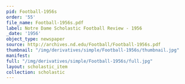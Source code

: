 ```yaml
---
pid: Football-1956s
order: '55'
file_name: Football-1956s.pdf
label: Notre Dame Scholastic Football Review - 1956
_date: '1956'
object_type: newspaper
source: http://archives.nd.edu/Football/Football-1956s.pdf
thumbnail: "/img/derivatives/simple/Football-1956s/thumbnail.jpg"
manifest:
full: "/img/derivatives/simple/Football-1956s/full.jpg"
layout: scholastic_item
collection: scholastic
---
```

